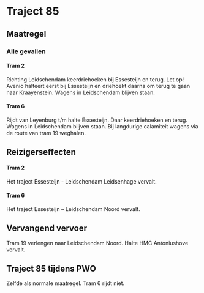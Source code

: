# Traject 85
## Maatregel
### Alle gevallen

#### Tram 2
Richting Leidschendam keerdriehoeken bij Essesteijn en terug.
Let op! Avenio halteert eerst bij Essesteijn en driehoekt daarna om terug te gaan naar Kraayenstein.
Wagens in Leidschendam blijven staan.

#### Tram 6
Rijdt van Leyenburg t/m halte Essesteijn. Daar keerdriehoeken en terug.
Wagens in Leidschendam blijven staan. Bij langdurige calamiteit wagens via de route van tram 19 weghalen.

## Reizigerseffecten

#### Tram 2
Het traject Essesteijn - Leidschendam Leidsenhage vervalt.

#### Tram 6
Het traject Essesteijn – Leidschendam Noord vervalt.

## Vervangend vervoer
Tram 19 verlengen naar Leidschendam Noord. Halte HMC Antoniushove vervalt.

## Traject 85 tijdens PWO
Zelfde als normale maatregel. Tram 6 rijdt niet.
